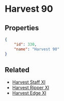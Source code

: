 # Harvest 90

<no description available>

## Properties

```json
{
    "id": 330,
    "name": "Harvest 90"
}
```

## Related

- [Harvest Staff XI](../items/20016-harvest-staff-xi.md)
- [Harvest Ripper XI](../items/20015-harvest-ripper-xi.md)
- [Harvest Edge XI](../items/20014-harvest-edge-xi.md)

